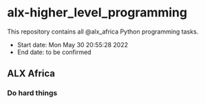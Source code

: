 # alx-higher\_level\_programming
This repository contains all @alx\_africa Python programming tasks.
* Start date: Mon May 30 20:55:28 2022
* End date: to be confirmed

## ALX Africa 
### Do hard things
